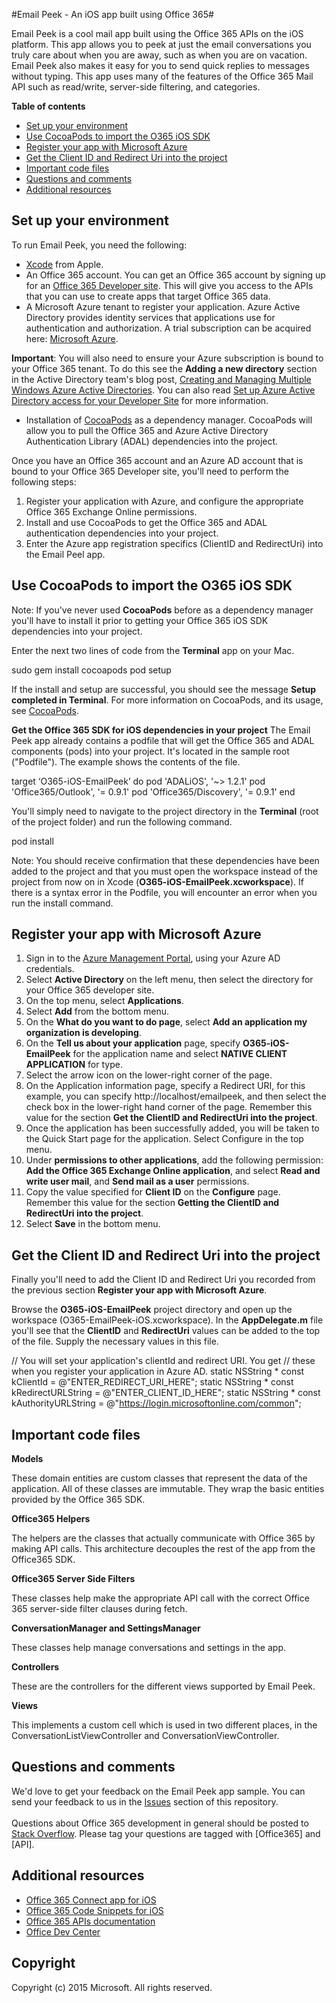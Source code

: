 #Email Peek - An iOS app built using Office 365#

Email Peek is a cool mail app built using the Office 365 APIs on the iOS platform. This app allows you to peek at just the email conversations you truly care about when you are away, such as when you are on vacation. Email Peek also makes it easy for you to send quick replies to messages without typing. This app uses many of the features of the Office 365 Mail API such as read/write, server-side filtering, and categories.

**Table of contents**

* [Set up your environment](#set-up-your-environment)
* [Use CocoaPods to import the O365 iOS SDK](#use-cocoapods-to-import-the-o365-ios-sdk)
* [Register your app with Microsoft Azure](#register-your-app-with-microsoft-azure)
* [Get the Client ID and Redirect Uri into the project](#get-the-client-id-and-redirect-uri-into-the-project)
* [Important code files](#code-of-interest)
* [Questions and comments](#questions-and-comments)
* [Additional resources](#additional-resources)



## Set up your environment ##

To run Email Peek, you need the following:


* [Xcode](https://developer.apple.com/) from Apple.
* An Office 365 account. You can get an Office 365 account by signing up for an [Office 365 Developer site](http://msdn.microsoft.com/en-us/library/office/fp179924.aspx). This will give you access to the APIs that you can use to create apps that target Office 365 data.
* A Microsoft Azure tenant to register your application. Azure Active Directory provides identity services that applications use for authentication and authorization. A trial subscription can be acquired here: [Microsoft Azure](https://account.windowsazure.com/SignUp).

**Important**: You will also need to ensure your Azure subscription is bound to your Office 365 tenant. To do this see the **Adding a new directory** section in the Active Directory team's blog post, [Creating and Managing Multiple Windows Azure Active Directories](http://blogs.technet.com/b/ad/archive/2013/11/08/creating-and-managing-multiple-windows-azure-active-directories.aspx). You can also read [Set up Azure Active Directory access for your Developer Site](http://msdn.microsoft.com/en-us/office/office365/howto/setup-development-environment#bk_CreateAzureSubscription) for more information.


* Installation of [CocoaPods](https://cocoapods.org/) as a dependency manager. CocoaPods will allow you to pull the Office 365 and Azure Active Directory Authentication Library (ADAL) dependencies into the project.

Once you have an Office 365 account and an Azure AD account that is bound to your Office 365 Developer site, you'll need to perform the following steps:

1. Register your application with Azure, and configure the appropriate Office 365 Exchange Online permissions. 
2. Install and use CocoaPods to get the Office 365 and ADAL authentication dependencies into your project. 
3. Enter the Azure app registration specifics (ClientID and RedirectUri) into the Email Peel app.

## Use CocoaPods to import the O365 iOS SDK
Note: If you've never used **CocoaPods** before as a dependency manager you'll have to install it prior to getting your Office 365 iOS SDK dependencies into your project. 

Enter the next two lines of code from the **Terminal** app on your Mac.

sudo gem install cocoapods
pod setup

If the install and setup are successful, you should see the message **Setup completed in Terminal**. For more information on CocoaPods, and its usage, see [CocoaPods](https://cocoapods.org/).


**Get the Office 365 SDK for iOS dependencies in your project**
The Email Peek app already contains a podfile that will get the Office 365 and ADAL components (pods) into your project. It's located in the sample root ("Podfile"). The example shows the contents of the file.

target ‘O365-iOS-EmailPeek’ do
pod 'ADALiOS',   '~> 1.2.1'
pod 'Office365/Outlook', '= 0.9.1'
pod 'Office365/Discovery', '= 0.9.1'
end


You'll simply need to navigate to the project directory in the **Terminal** (root of the project folder) and run the following command.


pod install

Note: You should receive confirmation that these dependencies have been added to the project and that you must open the workspace instead of the project from now on in Xcode (**O365-iOS-EmailPeek.xcworkspace**).  If there is a syntax error in the Podfile, you will encounter an error when you run the install command.

## Register your app with Microsoft Azure
1.	Sign in to the [Azure Management Portal](https://manage.windowsazure.com), using your Azure AD credentials.
2.	Select **Active Directory** on the left menu, then select the directory for your Office 365 developer site.
3.	On the top menu, select **Applications**.
4.	Select **Add** from the bottom menu.
5.	On the **What do you want to do page**, select **Add an application my organization is developing**.
6.	On the **Tell us about your application** page, specify **O365-iOS-EmailPeek** for the application name and select **NATIVE CLIENT APPLICATION** for type.
7.	Select the arrow icon on the lower-right corner of the page.
8.	On the Application information page, specify a Redirect URI, for this example, you can specify http://localhost/emailpeek, and then select the check box in the lower-right hand corner of the page. Remember this value for the section **Get the ClientID and RedirectUri into the project**.
9.	Once the application has been successfully added, you will be taken to the Quick Start page for the application. Select Configure in the top menu.
10.	Under **permissions to other applications**, add the following permission: **Add the Office 365 Exchange Online application**, and select **Read and write user mail**, and **Send mail as a user** permissions.
13.	Copy the value specified for **Client ID** on the **Configure** page. Remember this value for the section **Getting the ClientID and RedirectUri into the project**.
14.	Select **Save** in the bottom menu.


## Get the Client ID and Redirect Uri into the project

Finally you'll need to add the Client ID and Redirect Uri you recorded from the previous section **Register your app with Microsoft Azure**.

Browse the **O365-iOS-EmailPeek** project directory and open up the workspace (O365-EmailPeek-iOS.xcworkspace). In the **AppDelegate.m** file you'll see that the **ClientID** and **RedirectUri** values can be added to the top of the file. Supply the necessary values in this file.

// You will set your application's clientId and redirect URI. You get
// these when you register your application in Azure AD.
static NSString * const kClientId           = @"ENTER_REDIRECT_URI_HERE";
static NSString * const kRedirectURLString  = @"ENTER_CLIENT_ID_HERE";
static NSString * const kAuthorityURLString = @"https://login.microsoftonline.com/common";



## Important code files


**Models**

These domain entities are custom classes that represent the data of the application. All of these classes are immutable.  They wrap the basic entities provided by the Office 365 SDK. 

**Office365 Helpers**

The helpers are the classes that actually communicate with Office 365 by making API calls. This architecture decouples the rest of the app from the Office365 SDK.

**Office365 Server Side Filters**

These classes help make the appropriate API call with the correct Office 365 server-side filter clauses during fetch. 

**ConversationManager and SettingsManager**

These classes help manage conversations and settings in the app. 

**Controllers**

These are the controllers for the different views supported by Email Peek.

**Views**

This implements a custom cell which is used in two different places, in the ConversationListViewController and ConversationViewController. 


## Questions and comments

We'd love to get your feedback on the Email Peek app sample. You can send your feedback to us in the [Issues](https://github.com/OfficeDev/O365-EmailPeek-iOS) section of this repository. <br>
<br>
Questions about Office 365 development in general should be posted to [Stack Overflow](http://stackoverflow.com/questions/tagged/Office365+API). Please tag your questions are tagged with [Office365] and [API].

## Additional resources

* [Office 365 Connect app for iOS](https://github.com/OfficeDev/O365-iOS-Connect)
* [Office 365 Code Snippets for iOS](https://github.com/OfficeDev/O365-iOS-Snippets)
* [Office 365 APIs documentation](http://msdn.microsoft.com/office/office365/howto/platform-development-overview)
* [Office Dev Center](http://dev.office.com/)

## Copyright

Copyright (c) 2015 Microsoft. All rights reserved.
